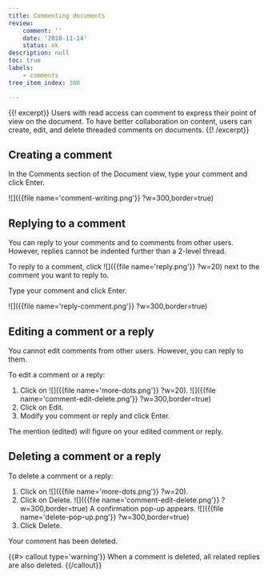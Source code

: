 ```yaml
---
title: Commenting documents
review:
    comment: ''
    date: '2018-11-14'
    status: ok
description: null
toc: true
labels:
    - comments
tree_item_index: 300

---
```

{{! excerpt}}
Users with read access can comment to express their point of view on the document. To have better collaboration on content, users can create, edit, and delete threaded comments on documents.
{{! /excerpt}}

## Creating a comment

In the Comments section of the Document view, type your comment and click Enter.

![]({{file name='comment-writing.png'}} ?w=300,border=true)

## Replying to a comment

You can reply to your comments and to comments from other users. However, replies cannot be indented further than a 2-level thread. 

To reply to a comment, click ![]({{file name='reply.png'}} ?w=20) next to the comment you want to reply to.

Type your comment and click Enter.

![]({{file name='reply-comment.png'}} ?w=300,border=true)

## Editing a comment or a reply

You cannot edit comments from other users. However, you can reply to them.  

To edit a comment or a reply:

1. Click on ![]({{file name='more-dots.png'}} ?w=20).
![]({{file name='comment-edit-delete.png'}} ?w=300,border=true)
1. Click on Edit.
1. Modify you comment or reply and click Enter.

The mention (edited) will figure on your edited comment or reply.

## Deleting a comment or a reply

To delete a comment or a reply:

1. Click on ![]({{file name='more-dots.png'}} ?w=20).
1. Click on Delete.
![]({{file name='comment-edit-delete.png'}} ?w=300,border=true)
A confirmation pop-up appears.
![]({{file name='delete-pop-up.png'}} ?w=300,border=true)
1. Click Delete.

Your comment has been deleted.

{{#> callout type='warning'}}
When a comment is deleted, all related replies are also deleted.
{{/callout}}
